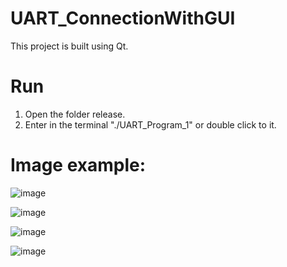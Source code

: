 # UART_ConnectionWithGUI

This project is built using Qt.

# Run

1. Open the folder release.
2. Enter in the terminal "./UART_Program_1" or double click to it.

# Image example:

![image](https://user-images.githubusercontent.com/32570819/222980154-5fbaa12f-6414-4020-b08b-dcc8a2a7c65c.png)

![image](https://user-images.githubusercontent.com/32570819/222980238-e402d497-72f0-44cc-a094-4862328d8375.png)

![image](https://user-images.githubusercontent.com/32570819/222980266-c90c197a-4088-4d5d-b650-98729e4ff141.png)

![image](https://user-images.githubusercontent.com/32570819/222980276-fd3ce774-87e2-4a4c-9d6a-768012028020.png)
